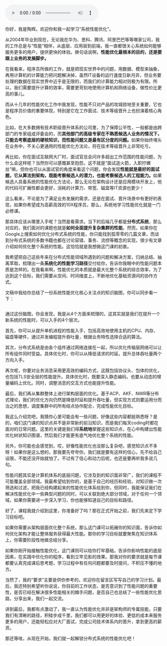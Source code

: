 <audio title="开篇词 _ 万变不离其宗，性能优化也有章可循" src="https://static001.geekbang.org/resource/audio/ff/28/ff7e40ee58c5bdbcd660049c17625228.mp3" controls="controls"></audio> 
<p>你好，我是陶辉。欢迎你和我一起学习“系统性能优化”。</p><p>从2004年毕业到现在，无论我在华为、思科、腾讯、阿里巴巴等等哪家公司，我的工作总是与“性能”相伴，从底层、应用层到前端，我一直都很关心系统如何能够服务更多的用户，提供更快的体验。换句话说啊，<strong>性能优化最根本的目的，还是要跟上业务的发展脚步。</strong></p><p>在我看来，程序员所做的工作，就是把现实世界中的问题，用数据、模型来抽象，再用计算机的计算能力把问题解决掉，虽然IT设备的运行速度日新月异，但业务要处理的数据在现实世界中近乎是无限的，而我们的计算能力相对则极为有限。所以，我们需要提升计算的效率，需要更苛刻地使用计算机和网络设备，做性价比更高的事儿。</p><p>而从十几年的性能优化工作中我发现，性能不只对产品的攻城掠地至关重要，它也是程序员价值的重要体现，特别是它在工作面试、技术等级晋升上也扮演着核心角色。</p><p>比如，在大多数拥有技术职级晋升体系的公司里，为了保障公平性，一般都是由跨部门的专家组成评委会的，而<strong>其他部门的高级专家在不熟悉候选人业务的情况下，只能去考察底层的硬核知识，而性能问题又是最有区分度的问题。</strong>如果你始终埋头在业务中，不关心更通用的性能优化方法论，将在技术等级晋升上非常吃亏。</p><!-- [[[read_end]]] --><p>再比如，你在面试互联网大厂时，面试官总会问许多超出工作范围的性能问题，为什么会这样呢？当然你可以感慨甚至抱怨，这不就是“面试造火箭，入职拧螺丝”嘛，但你也可以从面试官的角度来看这个问题，你会发现<strong>性能就是最好的面试题，它从算法到架构，既能考察候选人的潜力，也能考察候选人的工程能力。</strong>如果候选人具备系统的性能优化方法论，那么无论在架构设计还是应用模块开发上，他的代码可扩展性都会更好，消耗的计算力、带宽、磁盘等IT资源也更少！</p><p>这么看来，不论是为了满足业务发展的需求，还是在面试、晋升场景中有更好的表现，如果你希望成为高薪高效的10X程序员，那么，系统地学习性能优化就是一门必修课。</p><p>那具体应该从哪里入手呢？当然是看需求。当下的后端几乎都是<strong>分布式系统</strong>，那么对应的，我们面对的课题也就是<strong>如何全面提升复杂集群的性能</strong>。然而，如果你在Google上搜索如何优化分布式系统的性能，你只能找到孤零零的几篇文章，而谈到分布式系统的多数书籍也都在讨论容错、事务、流控等概念的实现，很少有文章介绍如何优化整个系统的性能。这恰恰就是我想做这门课的初衷。</p><p>我希望把自己这些年来在分布式性能领域所遇到的问题和解决方案，归纳总结、抽离萃取，梳理出一条<strong>系统化的性能学习路径</strong>交付给你，告诉你我眼中的性能问题本质是怎样的。在我看来啊，性能优化的本质就是最大化整个系统的综合效率，为了达到这个目标，我们需要从空间、时间维度上，不断地优化基础资源间的协作方式。</p><p>文稿中我给你总结了一份系统性能优化核心关注点的知识脑图，你可以同步看一下：</p><p><img src="https://static001.geekbang.org/resource/image/e7/3d/e7aef5a7653c2ae6c1060e290a7a343d.jpg" alt=""></p><p>通过这份脑图，你会发现，我是从4个方面来梳理的，这其实就是我们在提升一个新系统的性能时，可以入手的4个层次。</p><p>首先，你可以从提升单机进程的性能入手，包括高效地使用主机的CPU、内存、磁盘等硬件，通过并发编程提升吞吐量，根据业务特性选择合适的算法。</p><p>其次，分布式系统是由各个组件通过网络连接在一起，所以优化传输层网络可以让所有组件同时受益。具体优化时，你可以从降低请求的时延，提升总体吞吐量两个方向入手。</p><p>再次呢，你要对业务消息采用更高效的编码方式，这既包括协议头、包体的优化，也包括TLS安全层的性能提升。具体优化时，既要深入静态编码，也要从动态的增量编码上优化。同时，调整消息的交互方式也能提升性能。</p><p>最后，我们再从集群整体上进行架构层面的优化。基于ACP、AKF、NWR等分布式理论，我们的优化方向仍然是降低时延和提升吞吐量，但实现方式则要运用分而治之的思想，调度集群中的所有结点协作配合，完成性能优化目标。</p><p>我这么介绍完吧，我猜你心里可能会有一些问题，好像这些内容都挺熟悉呀？是的，咱们这门课的知识点并不是非常新的前沿知识，而是我们每天coding时都在面对的日常问题。这里的关键是我们得<strong>系统地</strong>掌握这些知识点，在心中构建出性能优化树状知识图谱，然后我们才能更有底气地优化整个系统的性能。</p><p>另外，你可能也会感觉到，哎，好像性能优化也没那么复杂吧，感觉知识点不多呀！如果你是这么想的，那我要先夸夸你，我们就是要有这样的信心，先不给自己设限，不能还没开始就怕了。不过有了信心和动力后呢，也还是要再听我多说几句。</p><p>性能问题其实是计算机体系的底层问题，它涉及到的知识面非常广，我们的课程不可能覆盖全部领域。我最希望给到你的，是基于自己的经历和经验，对知识做一次筛选和过滤，把我已经构建起来的性能优化体系给到你，但同时，我能保证我们<span class="orange">在解决性能优化中一些典型问题的同时，可以关联到绝大部分领域</span>，对于任何一个领域，如果你需要进一步深入学习，你也能够知道自己的目标和路径。</p><p>好了，课程我就介绍到这里，你准备好了吗？那在正式开始之前，我们先来定下学习目标吧。</p><p>如果你需要从架构层面优化整个系统，那么这门课可以拓展你的知识面，告诉你如何优化架构才能让整体服务获得最大性能。那你的学习目标就要聚焦在知识体系上，你需要阶段性地做总结分享。</p><p>如果你刚开始接触性能优化，这门课则可以给你打牢基础，告诉你影响性能的底层因素，在实践中优化你的程序，看到立竿见影的效果。那我对你的要求就是每节课都要认真完成课后思考题，学习过程中有任何问题都要及时提问，不积压不懂的地方。</p><p>当然了，我的“要求”主要是供你参考的，欢迎你在留言区写写自己的学习计划。最后，我还特别希望听你说说，你目前的工作状态，是否意识到了性能问题的重要性，是否已经在解决很多性能相关的棘手问题，是否自己也总结了一些性能优化思路，分享出来，我们一起交流。</p><p>讲到最后，我都有点激动了，我一直认为性能优化并非是架构师的专属技能，只要我们有清晰的路径，积硅步成千里，我们都可以用更好的体验、更低的成本来服务更多的用户，还能轻松应对大厂面试，完成公司技术体系内的晋升，拿到更高的薪资。</p><p>那还等啥，从现在开始，我们就一起解锁分布式系统的性能优化吧！</p>